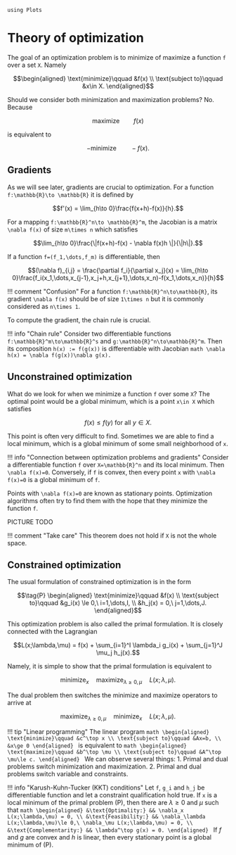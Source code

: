 ```@setup optim
using Plots
```

# Theory of optimization

The goal of an optimization problem is to minimize of maximize a function ``f`` over a set ``X``. Namely
```math
\begin{aligned}
\text{minimize}\qquad &f(x) \\
\text{subject to}\qquad &x\in X.
\end{aligned}
```
Should we consider both minimization and maximization problems? No. Because
```math
\text{maximize}\qquad f(x)
```
is equivalent to 
```math
-\text{minimize}\qquad -f(x).
```

## Gradients

As we will see later, gradients are crucial to optimization. For a function ``f:\mathbb{R}\to \mathbb{R}`` it is defined by
```math
f'(x) = \lim_{h\to 0}\frac{f(x+h)-f(x)}{h}.
```
For a mapping  ``f:\mathbb{R}^n\to \mathbb{R}^m``, the Jacobian is a matrix ``\nabla f(x)`` of size ``m\times n`` which satisfies
```math
\lim_{h\to 0}\frac{\|f(x+h)-f(x) - \nabla f(x)h \|}{\|h\|}.
```
If a function ``f=(f_1,\dots,f_m)`` is differentiable, then
```math
(\nabla f)_{i,j} = \frac{\partial f_i}{\partial x_j}(x) = \lim_{h\to 0}\frac{f_i(x_1,\dots,x_{j-1},x_j+h,x_{j+1},\dots,x_n)-f(x_1,\dots,x_n)}{h}
```

!!! comment "Confusion"
    For a function ``f:\mathbb{R}^n\to\mathbb{R}``, its gradient ``\nabla f(x)`` should be of size  ``1\times n`` but it is commonly considered as ``n\times 1``.


To compute the gradient, the chain rule is crucial.

!!! info "Chain rule"
    Consider two differentiable functions ``f:\mathbb{R}^m\to\mathbb{R}^s`` and ``g:\mathbb{R}^n\to\mathbb{R}^m``. Then its composition ``h(x) := f(g(x))`` is differentiable with Jacobian
    ```math
    \nabla h(x) = \nabla f(g(x))\nabla g(x).
    ```

## Unconstrained optimization

What do we look for when we minimize a function ``f`` over some ``X``? The optimal point would be a global minimum, which is a point ``x\in X`` which satisfies
```math
f(x) \le f(y) \text{ for all }y\in X.
```
This point is often very difficult to find. Sometimes we are able to find a local minimum, which is a global minimum of some small neighborhood of ``x``.

!!! info "Connection between optimization problems and gradients"
    Consider a differentiable function ``f`` over ``X=\mathbb{R}^n`` and its local minimum. Then ``\nabla f(x)=0``. Conversely, if ``f`` is convex, then every point ``x`` with ``\nabla f(x)=0`` is a global minimum of ``f``.

Points with ``\nabla f(x)=0`` are known as stationary points. Optimization algorithms often try to find them with the hope that they minimize the function ``f``.

PICTURE TODO

!!! comment "Take care"
    This theorem does not hold if ``X`` is not the whole space.

## Constrained optimization

The usual formulation of constrained optimization is in the form
```math
\tag{P}
\begin{aligned}
\text{minimize}\qquad &f(x) \\
\text{subject to}\qquad &g_i(x) \le 0,\ i=1,\dots,I, \\
&h_j(x) = 0,\ j=1,\dots,J.
\end{aligned}
```
This optimization problem is also called the primal formulation. It is closely connected with the Lagrangian
```math
L(x;\lambda,\mu) = f(x)  + \sum_{i=1}^I \lambda_i g_i(x) + \sum_{j=1}^J \mu_j h_j(x).
```
Namely, it is simple to show that the primal formulation is equivalent to
```math
\operatorname*{minimize}_x\quad \operatorname*{maximize}_{\lambda\ge 0,\mu}\quad L(x;\lambda,\mu).
```
The dual problem then switches the minimize and maximize operators to arrive at
```math
\tag{D} \operatorname*{maximize}_{\lambda\ge 0,\mu} \quad\operatorname*{minimize}_x\quad L(x;\lambda,\mu).
```

!!! tip "Linear programming"
    The linear program
    ```math
    \begin{aligned}
    \text{minimize}\qquad &c^\top x \\
    \text{subject to}\qquad &Ax=b, \\
    &x\ge 0
    \end{aligned}
    ```
    is equivalent to
    ```math
    \begin{aligned}
    \text{maximize}\qquad &b^\top \mu \\
    \text{subject to}\qquad &A^\top \mu\le c.
    \end{aligned}
    ```
    We can observe several things:
    1. Primal and dual problems switch minimization and maximization.
    2. Primal and dual problems switch variable and constraints.


!!! info "Karush-Kuhn-Tucker (KKT) conditions"
    Let ``f``, ``g_i`` and ``h_j`` be differentiable function and let a constraint qualification hold true. If ``x`` is a local minimum of the primal problem (P), then there are $\lambda\ge 0$ and $\mu$ such that
    ```math
      \begin{aligned}
      &\text{Optimality:} && \nabla_x L(x;\lambda,\mu) = 0, \\
      &\text{Feasibility:} && \nabla_\lambda L(x;\lambda,\mu)\le 0,\ \nabla_\mu L(x;\lambda,\mu) = 0, \\
      &\text{Complementarity:} && \lambda^\top g(x) = 0.
      \end{aligned}
    ```
    If $f$ and $g$ are convex and $h$ is linear, then every stationary point is a global minimum of (P).

